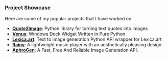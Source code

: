 ### Project Showcase
Here are some of my popular projects that I have worked on

- **[Quote2Image](https://github.com/NotCookey/Quote2Image)**: Python library for turning text quotes into images
- **[Venus](https://github.com/NotCookey/Venus)**: Windows Dock Widget Written in Pure Python
- **[Lexica.art](https://github.com/NotCookey/Lexica.art)**: Text to image generation Python API wrapper for Lexica.art
- **[Rainy](https://github.com/NotCookey/Rainy)**: A lightweight music player with an aesthetically pleasing design.
- **[AphroGen](https://github.com/NotCookey/AphroGen)**: A Fast, Free And Reliable Image Generation API.

